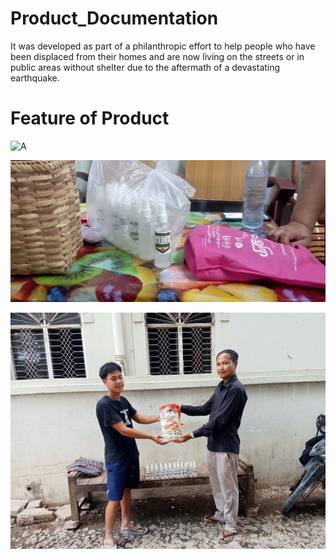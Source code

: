 # Product_Documentation
It was developed as part of a philanthropic effort to help people who have been displaced from their homes and are now living on the streets or in public areas without shelter due to the aftermath of a devastating earthquake.

# Feature of Product 

![A](Asset/A.jpg)

![B](Asset/B.jpg)

![C](Asset/D.jpg)
